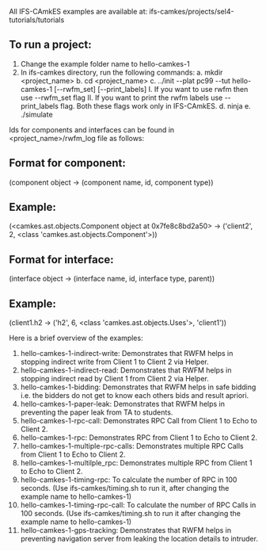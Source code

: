 All IFS-CAmkES examples are available at: ifs-camkes/projects/sel4-tutorials/tutorials

## To run a project:
1. Change the example folder name to hello-camkes-1
2. In ifs-camkes directory, run the following commands:
   a. mkdir <project_name>
   b. cd <project_name>
   c. ../init --plat pc99 --tut hello-camkes-1 [--rwfm_set] [--print_labels]
        I.  If you want to use rwfm then use --rwfm_set flag
        II. If you want to print the rwfm labels use --print_labels flag.
        Both these flags work only in IFS-CAmkES. 
   d. ninja
   e. ./simulate

Ids for components and interfaces can be found in <project_name>/rwfm_log file as follows: 

## Format for component:
(component object -> (component name, id, component type))
## Example:
(<camkes.ast.objects.Component object at 0x7fe8c8bd2a50> -> ('client2', 2, <class 'camkes.ast.objects.Component'>))

## Format for interface:
(interface object -> (interface name, id, interface type, parent))
## Example:
(client1.h2 -> ('h2', 6, <class 'camkes.ast.objects.Uses'>, 'client1'))

Here is a brief overview of the examples: 
1. hello-camkes-1-indirect-write: Demonstrates that RWFM helps in stopping indirect write from Client 1 to Client 2 via Helper.
2. hello-camkes-1-indirect-read: Demonstrates that RWFM helps in stopping indirect read by Client 1 from Client 2 via Helper. 
3. hello-camkes-1-bidding: Demonstrates that RWFM helps in safe bidding i.e. the bidders do not get to know each others bids and result apriori.
4. hello-camkes-1-paper-leak: Demonstrates that RWFM helps in preventing the paper leak from TA to students.
5. hello-camkes-1-rpc-call: Demonstrates RPC Call from Client 1 to Echo to Client 2.
6. hello-camkes-1-rpc: Demonstrates RPC from Client 1 to Echo to Client 2. 
7. hello-camkes-1-multiple-rpc-calls: Demonstrates multiple RPC Calls from Client 1 to Echo to Client 2.
8. hello-camkes-1-multilple_rpc: Demonstrates multiple RPC from Client 1 to Echo to Client 2.
9. hello-camkes-1-timing-rpc: To calculate the number of RPC in 100 seconds. (Use ifs-camkes/timing.sh to run it, after changing the example name to hello-camkes-1)
10. hello-camkes-1-timing-rpc-call: To calculate the number of RPC Calls in 100 seconds. (Use ifs-camkes/timing.sh to run it after changing the example name to hello-camkes-1)
11. hello-camkes-1-gps-tracking: Demonstrates that RWFM helps in preventing navigation server from leaking the location details to intruder.
